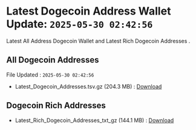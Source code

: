 # Latest Dogecoin Address Wallet Update: `2025-05-30 02:42:56`

Latest All Address Dogecoin Wallet and Latest Rich Dogecoin Addresses .

## All Dogecoin Addresses

File Updated : `2025-05-30 02:42:56`

- Latest_Dogecoin_Addresses.tsv.gz (204.3 MB) : [Download](https://github.com/Pymmdrza/Rich-Address-Wallet/releases/tag/Dogecoin)

## Dogecoin Rich Addresses

- Latest_Rich_Dogecoin_Addresses_txt_gz (144.1 MB) : [Download](https://github.com/Pymmdrza/Rich-Address-Wallet/releases/tag/Dogecoin)

